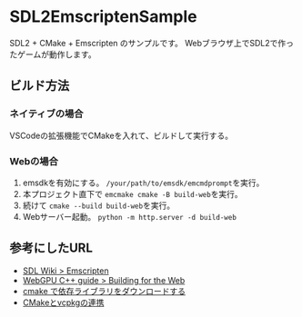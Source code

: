 # SDL2EmscriptenSample
SDL2 + CMake + Emscripten のサンプルです。
Webブラウザ上でSDL2で作ったゲームが動作します。

## ビルド方法
### ネイティブの場合
VSCodeの拡張機能でCMakeを入れて、ビルドして実行する。 

### Webの場合
1. emsdkを有効にする。 `/your/path/to/emsdk/emcmdprompt`を実行。
2. 本プロジェクト直下で `emcmake cmake -B build-web`を実行。
3. 続けて `cmake --build build-web`を実行。
4. Webサーバー起動。 `python -m http.server -d build-web`

## 参考にしたURL
- [SDL Wiki > Emscripten](https://wiki.libsdl.org/SDL2/README/emscripten)
- [WebGPU C++ guide > Building for the Web](https://eliemichel.github.io/LearnWebGPU/appendices/building-for-the-web.html)
- [cmake で依存ライブラリをダウンロードする](https://qiita.com/ousttrue/items/4fa7a786a6c51e9f11f0#sdl2-%E3%81%A8-freetype)
- [CMakeとvcpkgの連携](https://qiita.com/ryutorion/items/8ed357b8c44d31521327#cmake%E3%81%A8vcpkg%E3%81%AE%E9%80%A3%E6%90%BA)
